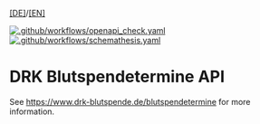 [[DE]](README.md)/[[EN]](README_en.md)

[![.github/workflows/openapi_check.yaml](https://github.com/t-huyeng/drk-blutspendetermine-api/actions/workflows/openapi_check.yaml/badge.svg)](https://github.com/t-huyeng/drk-blutspendetermine-api/actions/workflows/openapi_check.yaml) [![.github/workflows/schemathesis.yaml](https://github.com/t-huyeng/drk-blutspendetermine-api/actions/workflows/schemathesis.yaml/badge.svg)](https://github.com/t-huyeng/drk-blutspendetermine-api/actions/workflows/schemathesis.yaml)

# DRK Blutspendetermine API

See https://www.drk-blutspende.de/blutspendetermine for more information.